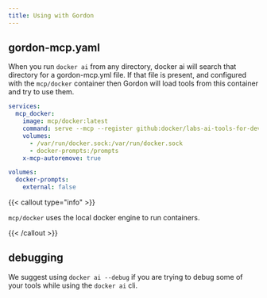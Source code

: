 ```yaml
---
title: Using with Gordon
---
```


## gordon-mcp.yaml

When you run `docker ai` from any directory, docker ai will search that directory for a gordon-mcp.yml file.
If that file is present, and configured with the `mcp/docker` container then Gordon will load tools from
this container and try to use them.

```yaml
services:
  mcp_docker:
    image: mcp/docker:latest
    command: serve --mcp --register github:docker/labs-ai-tools-for-devs?path=prompts/bootstrap.md
    volumes:
      - /var/run/docker.sock:/var/run/docker.sock
      - docker-prompts:/prompts
    x-mcp-autoremove: true

volumes:
  docker-prompts:
    external: false
```

{{< callout type="info" >}}

`mcp/docker` uses the local docker engine to run containers. 

{{< /callout >}}

## debugging

We suggest using `docker ai --debug` if you are trying to debug some of your tools while using the `docker ai` cli.



